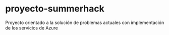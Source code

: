 # proyecto-summerhack
Proyecto orientado a la solución de problemas actuales con implementación de los servicios de Azure
